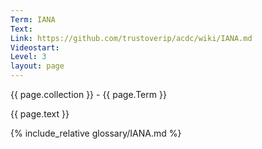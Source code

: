 ```yaml
---
Term: IANA
Text: 
Link: https://github.com/trustoverip/acdc/wiki/IANA.md
Videostart: 
Level: 3
layout: page
---
```


{{ page.collection }} - {{ page.Term }}

   {{ page.text }}

{% include_relative glossary/IANA.md %}
